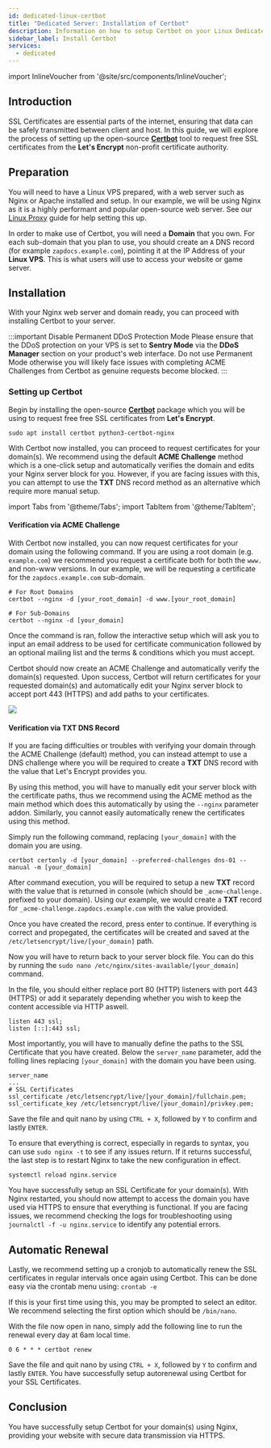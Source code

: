 ```yaml
---
id: dedicated-linux-certbot
title: "Dedicated Server: Installation of Certbot"
description: Information on how to setup Certbot on your Linux Dedicated Server from ZAP-Hosting - ZAP-Hosting.com documentation
sidebar_label: Install Certbot
services:
  - dedicated
---
```


import InlineVoucher from '@site/src/components/InlineVoucher';

## Introduction

SSL Certificates are essential parts of the internet, ensuring that data can be safely transmitted between client and host. In this guide, we will explore the process of setting up the open-source [**Certbot**](https://certbot.eff.org/) tool to request free SSL certificates from the **Let's Encrypt** non-profit certificate authority.

<InlineVoucher />

## Preparation

You will need to have a Linux VPS prepared, with a web server such as Nginx or Apache installed and setup. In our example, we will be using Nginx as it is a highly performant and popular open-source web server. See our [Linux Proxy](vserver-linux-proxy.md) guide for help setting this up.

In order to make use of Certbot, you will need a **Domain** that you own. For each sub-domain that you plan to use, you should create an `A` DNS record (for example `zapdocs.example.com`), pointing it at the IP Address of your __Linux VPS__. This is what users will use to access your website or game server.

## Installation

With your Nginx web server and domain ready, you can proceed with installing Certbot to your server.

:::important Disable Permanent DDoS Protection Mode
Please ensure that the DDoS protection on your VPS is set to **Sentry Mode** via the **DDoS Manager** section on your product's web interface. Do not use Permanent Mode otherwise you will likely face issues with completing ACME Challenges from Certbot as genuine requests become blocked.
:::

### Setting up Certbot

Begin by installing the open-source [**Certbot**](https://certbot.eff.org/) package which you will be using to request free free SSL certificates from **Let's Encrypt**.
```
sudo apt install certbot python3-certbot-nginx
```

With Certbot now installed, you can proceed to request certificates for your domain(s). We recommend using the default **ACME Challenge** method which is a one-click setup and automatically verifies the domain and edits your Nginx server block for you. However, if you are facing issues with this, you can attempt to use the **TXT** DNS record method as an alternative which require more manual setup.

import Tabs from '@theme/Tabs';
import TabItem from '@theme/TabItem';

<Tabs>
<TabItem value="acme" label="ACME Challenge (recommended)" default>

#### Verification via ACME Challenge

With Certbot now installed, you can now request certificates for your domain using the following command. If you are using a root domain (e.g. `example.com`) we recommend you request a certificate both for both the `www.` and non-www versions. In our example, we will be requesting a certificate for the `zapdocs.example.com` sub-domain.
```
# For Root Domains
certbot --nginx -d [your_root_domain] -d www.[your_root_domain]

# For Sub-Domains
certbot --nginx -d [your_domain]
```

Once the command is ran, follow the interactive setup which will ask you to input an email address to be used for certificate communication followed by an optional mailing list and the terms & conditions which you must accept.

Certbot should now create an ACME Challenge and automatically verify the domain(s) requested. Upon success, Certbot will return certificates for your requested domain(s) and automatically edit your Nginx server block to accept port 443 (HTTPS) and add paths to your certificates.

![](https://screensaver01.zap-hosting.com/index.php/s/7oGcQotKaowaDzM/preview)

</TabItem>

<TabItem value="txtrecord" label="TXT DNS Record">

#### Verification via TXT DNS Record

If you are facing difficulties or troubles with verifying your domain through the ACME Challenge (default) method, you can instead attempt to use a DNS challenge where you will be required to create a **TXT** DNS record with the value that Let's Encrypt provides you.

By using this method, you will have to manually edit your server block with the certificate paths, thus we recommend using the ACME method as the main method which does this automatically by using the `--nginx` parameter addon. Similarly, you cannot easily automatically renew the certificates using this method.

Simply run the following command, replacing `[your_domain]` with the domain you are using.
```
certbot certonly -d [your_domain] --preferred-challenges dns-01 --manual -m [your_domain]
```

After command execution, you will be required to setup a new **TXT** record with the value that is returned in console (which should be `_acme-challenge.` prefixed to your domain). Using our example, we would create a **TXT** record for `_acme-challenge.zapdocs.example.com` with the value provided.

Once you have created the record, press enter to continue. If everything is correct and propegated, the certificates will be created and saved at the `/etc/letsencrypt/live/[your_domain]` path.

Now you will have to return back to your server block file. You can do this by running the `sudo nano /etc/nginx/sites-available/[your_domain]` command.

In the file, you should either replace port 80 (HTTP) listeners with port 443 (HTTPS) or add it separately depending whether you wish to keep the content accessible via HTTP aswell.
```
listen 443 ssl;
listen [::]:443 ssl;
```

Most importantly, you will have to manually define the paths to the SSL Certificate that you have created. Below the `server_name` parameter, add the folling lines replacing `[your_domain]` with the domain you have been using.

```
server_name
...
# SSL Certificates
ssl_certificate /etc/letsencrypt/live/[your_domain]/fullchain.pem;
ssl_certificate_key /etc/letsencrypt/live/[your_domain]/privkey.pem;
```

Save the file and quit nano by using `CTRL + X`, followed by `Y` to confirm and lastly `ENTER`.

To ensure that everything is correct, especially in regards to syntax, you can use `sudo nginx -t` to see if any issues return. If it returns successful, the last step is to restart Nginx to take the new configuration in effect.
```
systemctl reload nginx.service
```

</TabItem>
</Tabs>

You have successfully setup an SSL Certificate for your domain(s). With Nginx restarted, you should now attempt to access the domain you have used via HTTPS to ensure that everything is functional. If you are facing issues, we recommend checking the logs for troubleshooting using `journalctl -f -u nginx.service` to identify any potential errors.

## Automatic Renewal

Lastly, we recommend setting up a cronjob to automatically renew the SSL certificates in regular intervals once again using Certbot. This can be done easy via the crontab menu using: `crontab -e`

If this is your first time using this, you may be prompted to select an editor. We recommend selecting the first option which should be `/bin/nano`.

With the file now open in nano, simply add the following line to run the renewal every day at 6am local time.
```
0 6 * * * certbot renew
```

Save the file and quit nano by using `CTRL + X`, followed by `Y` to confirm and lastly `ENTER`. You have successfully setup autorenewal using Certbot for your SSL Certificates.

## Conclusion

You have successfully setup Certbot for your domain(s) using Nginx, providing your website with secure data transmission via HTTPS.